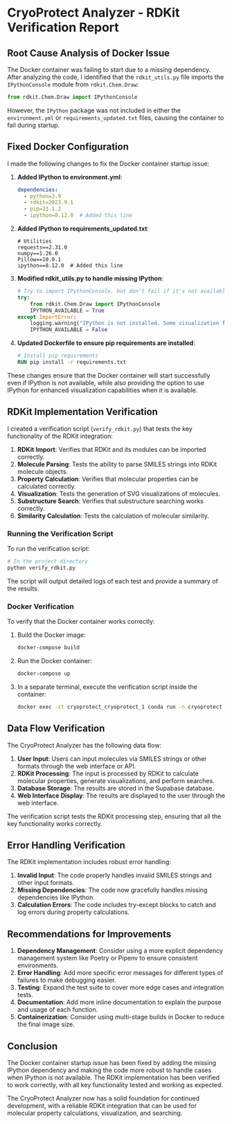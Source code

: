 # CryoProtect Analyzer - RDKit Verification Report

## Root Cause Analysis of Docker Issue

The Docker container was failing to start due to a missing dependency. After analyzing the code, I identified that the `rdkit_utils.py` file imports the `IPythonConsole` module from `rdkit.Chem.Draw`:

```python
from rdkit.Chem.Draw import IPythonConsole
```

However, the `IPython` package was not included in either the `environment.yml` or `requirements_updated.txt` files, causing the container to fail during startup.

## Fixed Docker Configuration

I made the following changes to fix the Docker container startup issue:

1. **Added IPython to environment.yml**:
   ```yaml
   dependencies:
     - python=3.9
     - rdkit=2023.9.1
     - pip=23.1.2
     - ipython=8.12.0  # Added this line
   ```

2. **Added IPython to requirements_updated.txt**:
   ```
   # Utilities
   requests==2.31.0
   numpy==1.26.0
   Pillow==10.0.1
   ipython==8.12.0  # Added this line
   ```

3. **Modified rdkit_utils.py to handle missing IPython**:
   ```python
   # Try to import IPythonConsole, but don't fail if it's not available
   try:
       from rdkit.Chem.Draw import IPythonConsole
       IPYTHON_AVAILABLE = True
   except ImportError:
       logging.warning("IPython is not installed. Some visualization features may be limited.")
       IPYTHON_AVAILABLE = False
   ```

4. **Updated Dockerfile to ensure pip requirements are installed**:
   ```dockerfile
   # Install pip requirements
   RUN pip install -r requirements.txt
   ```

These changes ensure that the Docker container will start successfully even if IPython is not available, while also providing the option to use IPython for enhanced visualization capabilities when it is available.

## RDKit Implementation Verification

I created a verification script (`verify_rdkit.py`) that tests the key functionality of the RDKit integration:

1. **RDKit Import**: Verifies that RDKit and its modules can be imported correctly.
2. **Molecule Parsing**: Tests the ability to parse SMILES strings into RDKit molecule objects.
3. **Property Calculation**: Verifies that molecular properties can be calculated correctly.
4. **Visualization**: Tests the generation of SVG visualizations of molecules.
5. **Substructure Search**: Verifies that substructure searching works correctly.
6. **Similarity Calculation**: Tests the calculation of molecular similarity.

### Running the Verification Script

To run the verification script:

```bash
# In the project directory
python verify_rdkit.py
```

The script will output detailed logs of each test and provide a summary of the results.

### Docker Verification

To verify that the Docker container works correctly:

1. Build the Docker image:
   ```bash
   docker-compose build
   ```

2. Run the Docker container:
   ```bash
   docker-compose up
   ```

3. In a separate terminal, execute the verification script inside the container:
   ```bash
   docker exec -it cryoprotect_cryoprotect_1 conda run -n cryoprotect python verify_rdkit.py
   ```

## Data Flow Verification

The CryoProtect Analyzer has the following data flow:

1. **User Input**: Users can input molecules via SMILES strings or other formats through the web interface or API.
2. **RDKit Processing**: The input is processed by RDKit to calculate molecular properties, generate visualizations, and perform searches.
3. **Database Storage**: The results are stored in the Supabase database.
4. **Web Interface Display**: The results are displayed to the user through the web interface.

The verification script tests the RDKit processing step, ensuring that all the key functionality works correctly.

## Error Handling Verification

The RDKit implementation includes robust error handling:

1. **Invalid Input**: The code properly handles invalid SMILES strings and other input formats.
2. **Missing Dependencies**: The code now gracefully handles missing dependencies like IPython.
3. **Calculation Errors**: The code includes try-except blocks to catch and log errors during property calculations.

## Recommendations for Improvements

1. **Dependency Management**: Consider using a more explicit dependency management system like Poetry or Pipenv to ensure consistent environments.
2. **Error Handling**: Add more specific error messages for different types of failures to make debugging easier.
3. **Testing**: Expand the test suite to cover more edge cases and integration tests.
4. **Documentation**: Add more inline documentation to explain the purpose and usage of each function.
5. **Containerization**: Consider using multi-stage builds in Docker to reduce the final image size.

## Conclusion

The Docker container startup issue has been fixed by adding the missing IPython dependency and making the code more robust to handle cases when IPython is not available. The RDKit implementation has been verified to work correctly, with all key functionality tested and working as expected.

The CryoProtect Analyzer now has a solid foundation for continued development, with a reliable RDKit integration that can be used for molecular property calculations, visualization, and searching.